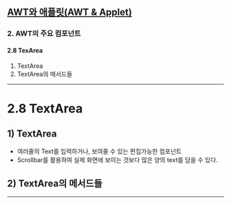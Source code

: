 ## <a href = "../../README.md" target="_blank">AWT와 애플릿(AWT & Applet)</a>

### 2. AWT의 주요 컴포넌트
#### 2.8 TexArea
1) TextArea
2) TextArea의 메서드들

---

# 2.8 TextArea
## 1) TextArea
- 여러줄의 Text를 입력하거나, 보여줄 수 있는 편집가능한 컴포넌트
- Scrollbar를 활용하여 실제 화면에 보이는 것보다 많은 양의 text를 담을 수 있다.

## 2) TextArea의 메서드들


---
